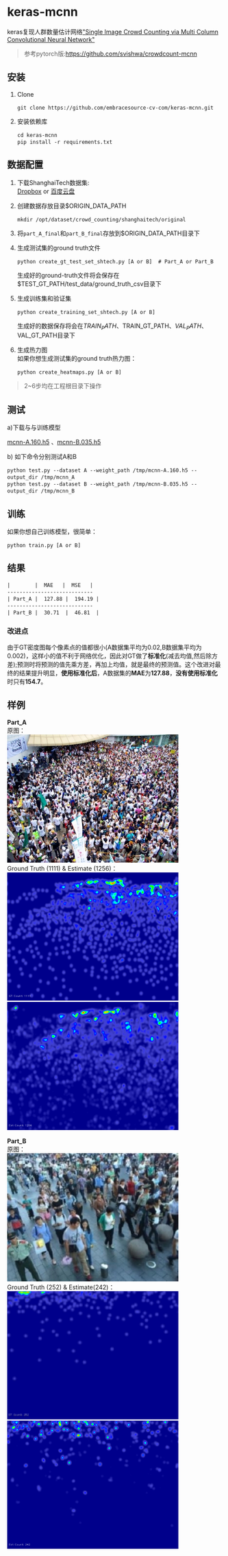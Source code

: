 # keras-mcnn
keras复现人群数量估计网络["Single Image Crowd Counting via Multi Column Convolutional Neural Network"](https://www.cv-foundation.org/openaccess/content_cvpr_2016/papers/Zhang_Single-Image_Crowd_Counting_CVPR_2016_paper.pdf)  
>参考pytorch版:https://github.com/svishwa/crowdcount-mcnn

## 安装
1. Clone
    ```shell
    git clone https://github.com/embracesource-cv-com/keras-mcnn.git
    ```

2. 安装依赖库
    ```shell
    cd keras-mcnn
    pip install -r requirements.txt
    ```

## 数据配置
1. 下载ShanghaiTech数据集:    
    [Dropbox](https://www.dropbox.com/s/fipgjqxl7uj8hd5/ShanghaiTech.zip?dl=0)
    or [百度云盘](http://pan.baidu.com/s/1nuAYslz)

2. 创建数据存放目录$ORIGIN_DATA_PATH
    ```shell
    mkdir /opt/dataset/crowd_counting/shanghaitech/original
    ```

3. 将```part_A_final```和```part_B_final```存放到$ORIGIN_DATA_PATH目录下

4. 生成测试集的ground truth文件
    ```shell
    python create_gt_test_set_shtech.py [A or B]  # Part_A or Part_B
    ```
    生成好的ground-truth文件将会保存在$TEST_GT_PATH/test_data/ground_truth_csv目录下

5. 生成训练集和验证集
    ```shell
    python create_training_set_shtech.py [A or B]
    ```
    生成好的数据保存将会在$TRAIN_PATH、$TRAIN_GT_PATH、$VAL_PATH、$VAL_GT_PATH目录下

6. 生成热力图  
    如果你想生成测试集的ground truth热力图：

    ```shell
    python create_heatmaps.py [A or B]
    ```
    

>2~6步均在工程根目录下操作

## 测试

a)下载与与训练模型

[mcnn-A.160.h5](https://drive.google.com/open?id=1szCKlFLmkz7TL1axcX8jDTazq8YOW_QP) 、[mcnn-B.035.h5](https://drive.google.com/open?id=1cWGXLYR2lVllbU8JodV88gpc42BWSjyG)



b) 如下命令分别测试A和B

```shell
python test.py --dataset A --weight_path /tmp/mcnn-A.160.h5 --output_dir /tmp/mcnn_A
python test.py --dataset B --weight_path /tmp/mcnn-B.035.h5 --output_dir /tmp/mcnn_B
```


## 训练
如果你想自己训练模型，很简单：
```shell
python train.py [A or B]
```


## 结果

    |        |  MAE   |  MSE   |
    ----------------------------
    | Part_A |  127.88 |  194.19 |
    ----------------------------
    | Part_B |  30.71  |  46.81  |

### 改进点

​	由于GT密度图每个像素点的值都很小(A数据集平均为0.02,B数据集平均为0.002)，这样小的值不利于网络优化，因此对GT做了**标准化**(减去均值,然后除方差);预测时将预测的值先乘方差，再加上均值，就是最终的预测值。这个改进对最终的结果提升明显，**使用标准化后**，A数据集的**MAE**为**127.88**，**没有使用标准化**时只有**154.7**。

## 样例

**Part_A**   
原图：  
![原图](./examples/IMG_2.jpg)   
Ground Truth (1111) & Estimate (1256)：  
![GT](./examples/heatmap_gt_IMG_2.png "Ground Truth")&nbsp;![Estimate](./examples/heatmap_IMG_2.png "Estimate")

**Part_B**   
原图：  
![原图](./examples/IMG_148.jpg)   
Ground Truth (252) & Estimate(242)：  
![GT](./examples/heatmap_gt_IMG_148.png "Ground Truth")&nbsp;![Estimate](./examples/heatmap_IMG_148.png "Estimate")

